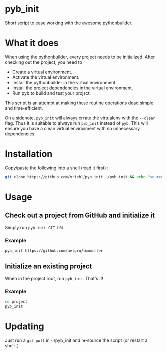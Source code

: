 pyb_init
========

Short script to ease working with the awesome pythonbuilder.

# What it does
When using the [pythonbuilder](http://pybuilder.github.com), every project needs to be initialized.
After checking out the project, you need to 
 - Create a virtual environment.
 - Activate the virtual environment.
 - Install the pythonbuilder in the virtual environment.
 - Install the project dependencies in the virtual environment.
 - Run pyb to build and test your project.

This script is an attempt at making these routine operations dead simple and time-efficient.

On a sidenote, ```pyb_init``` will always create the virtualenv with the ```--clear``` flag. Thus it is suitable
to always run ```pyb_init``` instead of ```pyb```. This will ensure you have a clean virtual environment
with no unnecessary dependencies.

# Installation
Copy/paste the following into a shell (read it first) :

```bash
git clone https://github.com/mriehl/pyb_init ./pyb_init && echo "source `pwd`/pyb_init/pyb_init.sh" >> ~/.bashrc
```

# Usage

## Check out a project from GitHub and initialize it
Simply run ```pyb_init GIT_URL```

### Example
```bash
pyb_init https://github.com/aelgru/committer
```

## Initialize an existing project
When in the project root, run ```pyb_init```. That's it!

### Example
```bash
cd project
pyb_init
```

# Updating
Just run a ```git pull``` in ~/pyb_init and re-source the script (or restart a shell..)
